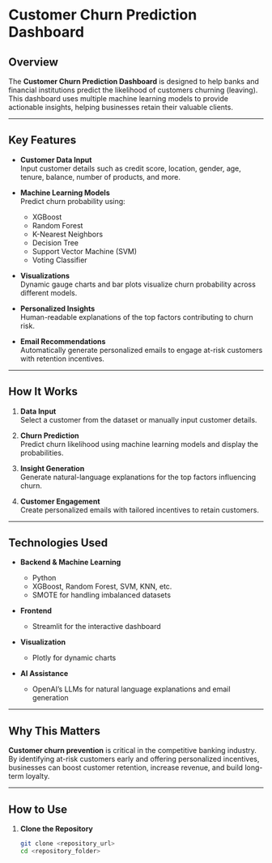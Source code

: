 # Customer Churn Prediction Dashboard

## Overview

The **Customer Churn Prediction Dashboard** is designed to help banks and financial institutions predict the likelihood of customers churning (leaving). This dashboard uses multiple machine learning models to provide actionable insights, helping businesses retain their valuable clients.

---

## Key Features

- **Customer Data Input**  
  Input customer details such as credit score, location, gender, age, tenure, balance, number of products, and more.

- **Machine Learning Models**  
  Predict churn probability using:
  - XGBoost
  - Random Forest
  - K-Nearest Neighbors
  - Decision Tree
  - Support Vector Machine (SVM)
  - Voting Classifier

- **Visualizations**  
  Dynamic gauge charts and bar plots visualize churn probability across different models.

- **Personalized Insights**  
  Human-readable explanations of the top factors contributing to churn risk.

- **Email Recommendations**  
  Automatically generate personalized emails to engage at-risk customers with retention incentives.

---

## How It Works

1. **Data Input**  
   Select a customer from the dataset or manually input customer details.

2. **Churn Prediction**  
   Predict churn likelihood using machine learning models and display the probabilities.

3. **Insight Generation**  
   Generate natural-language explanations for the top factors influencing churn.

4. **Customer Engagement**  
   Create personalized emails with tailored incentives to retain customers.

---

## Technologies Used

- **Backend & Machine Learning**
  - Python
  - XGBoost, Random Forest, SVM, KNN, etc.
  - SMOTE for handling imbalanced datasets

- **Frontend**
  - Streamlit for the interactive dashboard

- **Visualization**
  - Plotly for dynamic charts

- **AI Assistance**
  - OpenAI’s LLMs for natural language explanations and email generation

---

## Why This Matters

**Customer churn prevention** is critical in the competitive banking industry. By identifying at-risk customers early and offering personalized incentives, businesses can boost customer retention, increase revenue, and build long-term loyalty.

---

## How to Use

1. **Clone the Repository**
   ```bash
   git clone <repository_url>
   cd <repository_folder>
